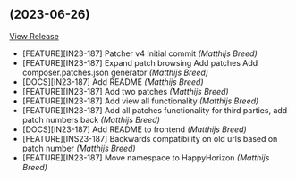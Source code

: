##  (2023-06-26)

[View Release](https://bitbucket.org/experius/happy-horizon-patches.git/commits/tag/)

*  [FEATURE][IN23-187] Patcher v4 Initial commit *(Matthijs Breed)*
*  [FEATURE][IN23-187] Expand patch browsing Add patches Add composer.patches.json generator *(Matthijs Breed)*
*  [DOCS][IN23-187] Add README *(Matthijs Breed)*
*  [FEATURE][IN23-187] Add two patches *(Matthijs Breed)*
*  [FEATURE][IN23-187] Add view all functionality *(Matthijs Breed)*
*  [FEATURE][IN23-187] Add all patches functionality for third parties, add patch numbers back *(Matthijs Breed)*
*  [DOCS][IN23-187] Add README to frontend *(Matthijs Breed)*
*  [FEATURE][INS23-187] Backwards compatibility on old urls based on patch number *(Matthijs Breed)*
*  [FEATURE][IN23-187] Move namespace to HappyHorizon *(Matthijs Breed)*


